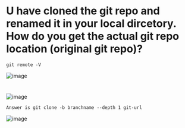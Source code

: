 # U have cloned the git repo and renamed it in your local dircetory. How do you get the actual git repo location (original git repo)?

``` git remote -V ```

![image](https://user-images.githubusercontent.com/54719289/118531317-9d026500-b73d-11eb-8428-6faee9b9003c.png)


# 
![image](https://user-images.githubusercontent.com/54719289/118531460-c4f1c880-b73d-11eb-9f6f-18e73321dbb0.png)

``` Answer is git clone -b branchname --depth 1 git-url ```

![image](https://user-images.githubusercontent.com/54719289/118532194-958f8b80-b73e-11eb-87f8-84f597c1e912.png)
